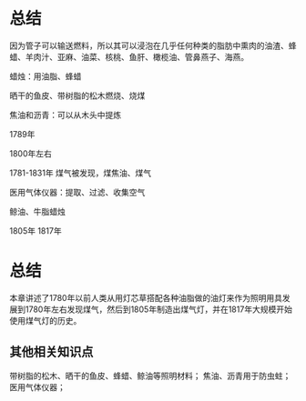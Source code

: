 # 总结
因为管子可以输送燃料，所以其可以浸泡在几乎任何种类的脂肪中熏肉的油渣、蜂蜡、羊肉汁、亚麻、油菜、核桃、鱼肝、橄榄油、管鼻燕子、海燕。

蜡烛：用油脂、蜂蜡


晒干的鱼皮、带树脂的松木燃烧、烧煤

焦油和沥青：可以从木头中提炼

1789年

1800年左右 

1781-1831年  煤气被发现，煤焦油、煤气

医用气体仪器：提取、过滤、收集空气

鲸油、牛脂蜡烛

1805年
1817年

# 总结
本章讲述了1780年以前人类从用灯芯草搭配各种油脂做的油灯来作为照明用具发展到1780年左右发现煤气，然后到1805年制造出煤气灯，并在1817年大规模开始使用煤气灯的历史。

## 其他相关知识点
带树脂的松木、晒干的鱼皮、蜂蜡、鲸油等照明材料；
焦油、沥青用于防虫蛀；
医用气体仪器；


















